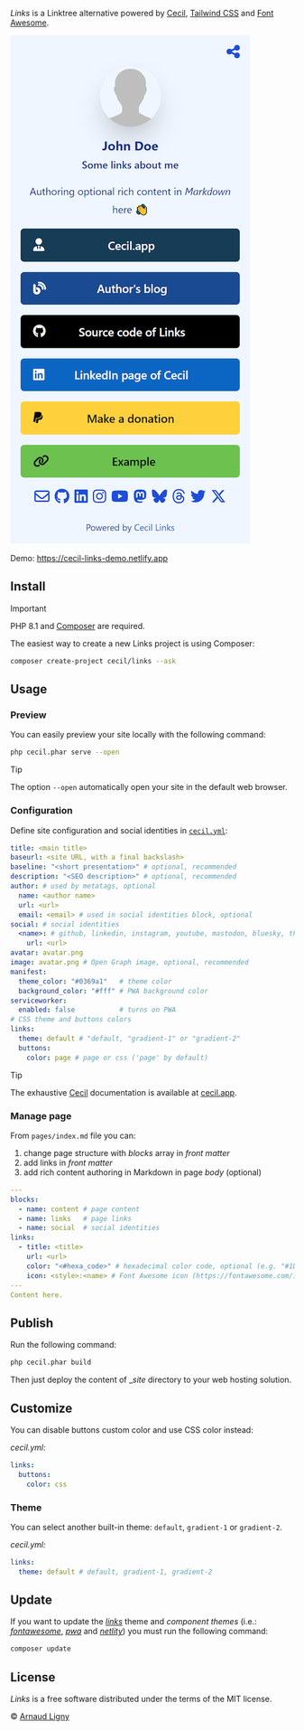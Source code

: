 _Links_ is a Linktree alternative powered by [Cecil](https://cecil.app), [Tailwind CSS](https://tailwindcss.com) and [Font Awesome](https://fontawesome.com).

[![Links website](docs/screenshot.png)](https://links.cecil.app)

Demo: <https://cecil-links-demo.netlify.app>

## Install

> [!IMPORTANT]
> PHP 8.1 and [Composer](https://getcomposer.org) are required.

The easiest way to create a new Links project is using Composer:

```bash
composer create-project cecil/links --ask
```

## Usage

### Preview

You can easily preview your site locally with the following command:

```bash
php cecil.phar serve --open
```

> [!TIP]
> The option `--open` automatically open your site in the default web browser.

### Configuration

Define site configuration and social identities in [`cecil.yml`](cecil.yml):

```yaml
title: <main title>
baseurl: <site URL, with a final backslash>
baseline: "<short presentation>" # optional, recommended
description: "<SEO description>" # optional, recommended
author: # used by metatags, optional
  name: <author name>
  url: <url>
  email: <email> # used in social identities block, optional
social: # social identities
  <name>: # github, linkedin, instagram, youtube, mastodon, bluesky, threads, twitter or x
    url: <url>
avatar: avatar.png
image: avatar.png # Open Graph image, optional, recommended
manifest:
  theme_color: "#0369a1"   # theme color
  background_color: "#fff" # PWA background color
serviceworker:
  enabled: false           # turns on PWA
# CSS theme and buttons colors
links:
  theme: default # "default, "gradient-1" or "gradient-2"
  buttons:
    color: page # page or css ('page' by default)
```

> [!TIP]
> The exhaustive [Cecil](https://cecil/app) documentation is available at [cecil.app](https://cecil.app/documentation/configuration/).

### Manage page

From `pages/index.md` file you can:

1. change page structure with _blocks_ array in _front matter_
2. add links in _front matter_
3. add rich content authoring in Markdown in page _body_ (optional)

```yaml
---
blocks:
  - name: content # page content
  - name: links   # page links
  - name: social  # social identities
links:
  - title: <title>
    url: <url>
    color: "<#hexa_code>" # hexadecimal color code, optional (e.g. "#1DA1F2")
    icon: <style>:<name> # Font Awesome icon (https://fontawesome.com/icons), optional (e.g. "brands:github")
---
Content here.
```

## Publish

Run the following command:

```bash
php cecil.phar build
```

Then just deploy the content of __site_ directory to your web hosting solution.

## Customize

You can disable buttons custom color and use CSS color instead:

_cecil.yml:_

```yaml
links:
  buttons:
    color: css
```

### Theme

You can select another built-in theme: `default`, `gradient-1` or `gradient-2`.

_cecil.yml:_

```yaml
links:
  theme: default # default, gradient-1, gradient-2
```

## Update

If you want to update the [_links_](https://github.com/Cecilapp/theme-links#readme) theme and _component themes_ (i.e.: [_fontawesome_](https://github.com/Cecilapp/theme-fontawesome#readme), [_pwa_](https://github.com/Cecilapp/theme-pwa#readme) and [_netlity_](https://github.com/Cecilapp/theme-netlify#readme)) you must run the following command:

```bash
composer update
```

## License

_Links_ is a free software distributed under the terms of the MIT license.

© [Arnaud Ligny](https://arnaudligny.fr)
